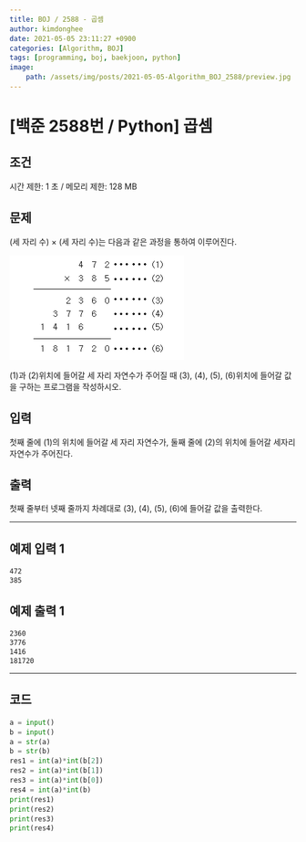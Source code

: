 ```yaml
---
title: BOJ / 2588 - 곱셈
author: kimdonghee
date: 2021-05-05 23:11:27 +0900
categories: [Algorithm, BOJ]
tags: [programming, boj, baekjoon, python]
image:
    path: /assets/img/posts/2021-05-05-Algorithm_BOJ_2588/preview.jpg
---
```


# **[백준 2588번 / Python] 곱셈**

## **조건**

시간 제한: 1 초 / 메모리 제한: 128 MB

## **문제**

(세 자리 수) × (세 자리 수)는 다음과 같은 과정을 통하여 이루어진다.

![Fig. 1](/assets/img/posts/2021-05-05-Algorithm_BOJ_2588/fig_1.png)

(1)과 (2)위치에 들어갈 세 자리 자연수가 주어질 때 (3), (4), (5), (6)위치에 들어갈 값을 구하는 프로그램을 작성하시오.

## **입력**

첫째 줄에 (1)의 위치에 들어갈 세 자리 자연수가, 둘째 줄에 (2)의 위치에 들어갈 세자리 자연수가 주어진다.

## **출력**

첫째 줄부터 넷째 줄까지 차례대로 (3), (4), (5), (6)에 들어갈 값을 출력한다.

---

## **예제 입력 1**

```
472
385
```

## **예제 출력 1**

```
2360
3776
1416
181720
```

---

## **코드**

```python
a = input()
b = input()
a = str(a)
b = str(b)
res1 = int(a)*int(b[2])
res2 = int(a)*int(b[1])
res3 = int(a)*int(b[0])
res4 = int(a)*int(b)
print(res1)
print(res2)
print(res3)
print(res4)
```